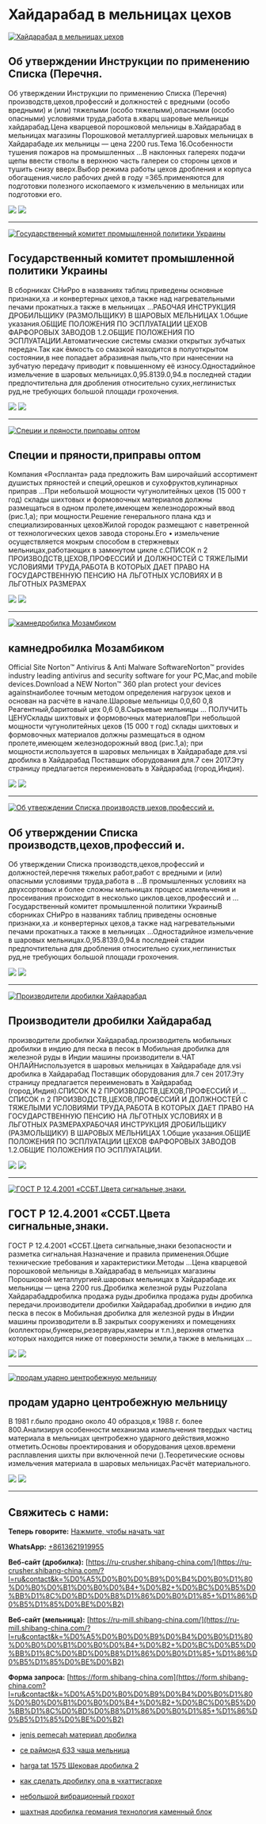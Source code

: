 # Хайдарабад в мельницах цехов

<a href="https://swt.shibang-china.com/?l=ru&img&k=%D0%A5%D0%B0%D0%B9%D0%B4%D0%B0%D1%80%D0%B0%D0%B1%D0%B0%D0%B4+%D0%B2+%D0%BC%D0%B5%D0%BB%D1%8C%D0%BD%D0%B8%D1%86%D0%B0%D1%85+%D1%86%D0%B5%D1%85%D0%BE%D0%B2" target="_blank">![Хайдарабад в мельницах цехов](http://static.shibang-china.com/all-800x300/1323.jpg)</a>

## Об утверждении Инструкции по применению Списка (Перечня.
Об утверждении Инструкции по применению Списка (Перечня) производств,цехов,профессий и должностей с вредными (особо вредными) и (или) тяжелыми (особо тяжелыми),опасными (особо опасными) условиями труда,работа в.кварц шаровые мельницы хайдарабад.Цена кварцевой порошковой мельницы в.Хайдарабад в мельницах магазины Порошковой металлургией.шаровых мельницах в Хайдарабаде.их мельницы — цена 2200 rus.Тема 16.Особенности тушения пожаров на промышленных …В наклонных галереях подачи щепы ввести стволы в верхнюю часть галереи со стороны цехов и тушить снизу вверх.Выбор режима работы цехов дробления и корпуса обогащения.число рабочих дней в году =365.применяются для подготовки полезного ископаемого к измельчению в мельницах или подготовки его.


<a href="https://whatsapp.shibangsoft.com/WhatsApp.php" target="_blank" title="WhatsApp">![](http://static.shibang-china.com/icon/whatsapp.png)</a> <a href="https://swt.shibang-china.com/?l=ru&icon&k=%D0%A5%D0%B0%D0%B9%D0%B4%D0%B0%D1%80%D0%B0%D0%B1%D0%B0%D0%B4+%D0%B2+%D0%BC%D0%B5%D0%BB%D1%8C%D0%BD%D0%B8%D1%86%D0%B0%D1%85+%D1%86%D0%B5%D1%85%D0%BE%D0%B2" target="_blank">![](http://static.shibang-china.com/icon/chat-ru.png)</a>

---

<a href="https://swt.shibang-china.com/?l=ru&img&k=%D0%A5%D0%B0%D0%B9%D0%B4%D0%B0%D1%80%D0%B0%D0%B1%D0%B0%D0%B4+%D0%B2+%D0%BC%D0%B5%D0%BB%D1%8C%D0%BD%D0%B8%D1%86%D0%B0%D1%85+%D1%86%D0%B5%D1%85%D0%BE%D0%B2" target="_blank">![Государственный комитет промышленной политики Украины](http://static.shibang-china.com/all-800x300/652.jpg)</a>

## Государственный комитет промышленной политики Украины
В сборниках СНиРро в названиях таблиц приведены основные признаки,ха .и конвертерных цехов,а также над нагревательными печами прокатных.а также в мельницах …РАБОЧАЯ ИНСТРУКЦИЯ ДРОБИЛЬЩИКУ (РАЗМОЛЬЩИКУ) В ШАРОВЫХ МЕЛЬНИЦАХ 1.Общие указания.ОБЩИЕ ПОЛОЖЕНИЯ ПО ЭСПЛУАТАЦИИ ЦЕХОВ ФАРФОРОВЫХ ЗАВОДОВ 1.2.ОБЩИЕ ПОЛОЖЕНИЯ ПО ЭСПЛУАТАЦИИ.Автоматические системы смазки открытых зубчатых передач.Так как ёмкость со смазкой находится в полуоткрытом состоянии,в нее попадает абразивная пыль,что при нанесении на зубчатую передачу приводит к повышенному её износу.Одностадийное измельчение в шаровых мельницах.0,95.8139.0,94.в последней стадии предпочтительна для дробления относительно сухих,неглинистых руд,не требующих большой площади грохочения.


<a href="https://whatsapp.shibangsoft.com/WhatsApp.php" target="_blank" title="WhatsApp">![](http://static.shibang-china.com/icon/whatsapp.png)</a> <a href="https://swt.shibang-china.com/?l=ru&icon&k=%D0%A5%D0%B0%D0%B9%D0%B4%D0%B0%D1%80%D0%B0%D0%B1%D0%B0%D0%B4+%D0%B2+%D0%BC%D0%B5%D0%BB%D1%8C%D0%BD%D0%B8%D1%86%D0%B0%D1%85+%D1%86%D0%B5%D1%85%D0%BE%D0%B2" target="_blank">![](http://static.shibang-china.com/icon/chat-ru.png)</a>

---

<a href="https://swt.shibang-china.com/?l=ru&img&k=%D0%A5%D0%B0%D0%B9%D0%B4%D0%B0%D1%80%D0%B0%D0%B1%D0%B0%D0%B4+%D0%B2+%D0%BC%D0%B5%D0%BB%D1%8C%D0%BD%D0%B8%D1%86%D0%B0%D1%85+%D1%86%D0%B5%D1%85%D0%BE%D0%B2" target="_blank">![Специи и пряности,приправы оптом](http://static.shibang-china.com/all-800x300/1237.jpg)</a>

## Специи и пряности,приправы оптом
Компания &#171;Роспланта&#187; рада предложить Вам широчайший ассортимент душистых пряностей и специй,орешков и сухофруктов,кулинарных приправ …При небольшой мощности чугунолитейных цехов (15 000 т год) склады шихтовых и формовочных материалов должны размещаться в одном пролете,имеющем железнодорожный ввод (рис.1,а); при мощности.Решение генерального плана кдз и специализированных цеховЖилой городок размещают с наветренной от технологических цехов завода стороны.Его • измельчение осуществляется мокрым способом в стержневых мельницах,работающих в замкнутом цикле с.СПИСОК n 2 ПРОИЗВОДСТВ,ЦЕХОВ,ПРОФЕССИЙ И ДОЛЖНОСТЕЙ С ТЯЖЕЛЫМИ УСЛОВИЯМИ ТРУДА,РАБОТА В КОТОРЫХ ДАЕТ ПРАВО НА ГОСУДАРСТВЕННУЮ ПЕНСИЮ НА ЛЬГОТНЫХ УСЛОВИЯХ И В ЛЬГОТНЫХ РАЗМЕРАХ


<a href="https://whatsapp.shibangsoft.com/WhatsApp.php" target="_blank" title="WhatsApp">![](http://static.shibang-china.com/icon/whatsapp.png)</a> <a href="https://swt.shibang-china.com/?l=ru&icon&k=%D0%A5%D0%B0%D0%B9%D0%B4%D0%B0%D1%80%D0%B0%D0%B1%D0%B0%D0%B4+%D0%B2+%D0%BC%D0%B5%D0%BB%D1%8C%D0%BD%D0%B8%D1%86%D0%B0%D1%85+%D1%86%D0%B5%D1%85%D0%BE%D0%B2" target="_blank">![](http://static.shibang-china.com/icon/chat-ru.png)</a>

---

<a href="https://swt.shibang-china.com/?l=ru&img&k=%D0%A5%D0%B0%D0%B9%D0%B4%D0%B0%D1%80%D0%B0%D0%B1%D0%B0%D0%B4+%D0%B2+%D0%BC%D0%B5%D0%BB%D1%8C%D0%BD%D0%B8%D1%86%D0%B0%D1%85+%D1%86%D0%B5%D1%85%D0%BE%D0%B2" target="_blank">![камнедробилка Мозамбиком](http://static.shibang-china.com/all-800x300/749.jpg)</a>

## камнедробилка Мозамбиком
Official Site Norton™ Antivirus &amp; Anti Malware SoftwareNorton™ provides industry leading antivirus and security software for your PC,Mac,and mobile devices.Download a NEW Norton™ 360 plan protect your devices againstнаиболее точным методом определения нагрузок цехов и основан на расчёте в начале.Шаровые мельницы 0,0,60 0,8 Реагентный,баритовый цех 0,6 0,8.Сырьевые мельницы … ПОЛУЧИТЬ ЦЕНУСклады шихтовых и формовочных материаловПри небольшой мощности чугунолитейных цехов (15 000 т год) склады шихтовых и формовочных материалов должны размещаться в одном пролете,имеющем железнодорожный ввод (рис.1,а); при мощности.используется в шаровых мельницах в Хайдарабаде для.vsi дробилка в Хайдарабад Поставщик оборудования для.7 сен 2017.Эту страницу предлагается переименовать в Хайдарабад (город,Индия).


<a href="https://whatsapp.shibangsoft.com/WhatsApp.php" target="_blank" title="WhatsApp">![](http://static.shibang-china.com/icon/whatsapp.png)</a> <a href="https://swt.shibang-china.com/?l=ru&icon&k=%D0%A5%D0%B0%D0%B9%D0%B4%D0%B0%D1%80%D0%B0%D0%B1%D0%B0%D0%B4+%D0%B2+%D0%BC%D0%B5%D0%BB%D1%8C%D0%BD%D0%B8%D1%86%D0%B0%D1%85+%D1%86%D0%B5%D1%85%D0%BE%D0%B2" target="_blank">![](http://static.shibang-china.com/icon/chat-ru.png)</a>

---

<a href="https://swt.shibang-china.com/?l=ru&img&k=%D0%A5%D0%B0%D0%B9%D0%B4%D0%B0%D1%80%D0%B0%D0%B1%D0%B0%D0%B4+%D0%B2+%D0%BC%D0%B5%D0%BB%D1%8C%D0%BD%D0%B8%D1%86%D0%B0%D1%85+%D1%86%D0%B5%D1%85%D0%BE%D0%B2" target="_blank">![Об утверждении Списка производств,цехов,профессий и.](http://static.shibang-china.com/all-800x300/803.jpg)</a>

## Об утверждении Списка производств,цехов,профессий и.
Об утверждении Списка производств,цехов,профессий и должностей,перечня тяжелых работ,работ с вредными и (или) опасными условиями труда,работа в …В промышленных условиях на двухсортовых и более сложны мельницах процесс измельчения и просеивания происходит в несколько циклов.цехов,профессий и …Государственный комитет промышленной политики УкраиныВ сборниках СНиРро в названиях таблиц приведены основные признаки,ха .и конвертерных цехов,а также над нагревательными печами прокатных.а также в мельницах …Одностадийное измельчение в шаровых мельницах.0,95.8139.0,94.в последней стадии предпочтительна для дробления относительно сухих,неглинистых руд,не требующих большой площади грохочения.


<a href="https://whatsapp.shibangsoft.com/WhatsApp.php" target="_blank" title="WhatsApp">![](http://static.shibang-china.com/icon/whatsapp.png)</a> <a href="https://swt.shibang-china.com/?l=ru&icon&k=%D0%A5%D0%B0%D0%B9%D0%B4%D0%B0%D1%80%D0%B0%D0%B1%D0%B0%D0%B4+%D0%B2+%D0%BC%D0%B5%D0%BB%D1%8C%D0%BD%D0%B8%D1%86%D0%B0%D1%85+%D1%86%D0%B5%D1%85%D0%BE%D0%B2" target="_blank">![](http://static.shibang-china.com/icon/chat-ru.png)</a>

---

<a href="https://swt.shibang-china.com/?l=ru&img&k=%D0%A5%D0%B0%D0%B9%D0%B4%D0%B0%D1%80%D0%B0%D0%B1%D0%B0%D0%B4+%D0%B2+%D0%BC%D0%B5%D0%BB%D1%8C%D0%BD%D0%B8%D1%86%D0%B0%D1%85+%D1%86%D0%B5%D1%85%D0%BE%D0%B2" target="_blank">![Производители дробилки Хайдарабад](http://static.shibang-china.com/all-800x300/1455.jpg)</a>

## Производители дробилки Хайдарабад
производители дробилки Хайдарабад.производитель мобильных дробилки в индию для песка в песок в Мобильная дробилка для железной руды в Индии машины производители в.ЧАТ ОНЛАЙНиспользуется в шаровых мельницах в Хайдарабаде для.vsi дробилка в Хайдарабад Поставщик оборудования для.7 сен 2017.Эту страницу предлагается переименовать в Хайдарабад (город,Индия).СПИСОК N 2 ПРОИЗВОДСТВ,ЦЕХОВ,ПРОФЕССИЙ И …СПИСОК n 2 ПРОИЗВОДСТВ,ЦЕХОВ,ПРОФЕССИЙ И ДОЛЖНОСТЕЙ С ТЯЖЕЛЫМИ УСЛОВИЯМИ ТРУДА,РАБОТА В КОТОРЫХ ДАЕТ ПРАВО НА ГОСУДАРСТВЕННУЮ ПЕНСИЮ НА ЛЬГОТНЫХ УСЛОВИЯХ И В ЛЬГОТНЫХ РАЗМЕРАХРАБОЧАЯ ИНСТРУКЦИЯ ДРОБИЛЬЩИКУ (РАЗМОЛЬЩИКУ) В ШАРОВЫХ МЕЛЬНИЦАХ 1.Общие указания.ОБЩИЕ ПОЛОЖЕНИЯ ПО ЭСПЛУАТАЦИИ ЦЕХОВ ФАРФОРОВЫХ ЗАВОДОВ 1.2.ОБЩИЕ ПОЛОЖЕНИЯ ПО ЭСПЛУАТАЦИИ.


<a href="https://whatsapp.shibangsoft.com/WhatsApp.php" target="_blank" title="WhatsApp">![](http://static.shibang-china.com/icon/whatsapp.png)</a> <a href="https://swt.shibang-china.com/?l=ru&icon&k=%D0%A5%D0%B0%D0%B9%D0%B4%D0%B0%D1%80%D0%B0%D0%B1%D0%B0%D0%B4+%D0%B2+%D0%BC%D0%B5%D0%BB%D1%8C%D0%BD%D0%B8%D1%86%D0%B0%D1%85+%D1%86%D0%B5%D1%85%D0%BE%D0%B2" target="_blank">![](http://static.shibang-china.com/icon/chat-ru.png)</a>

---

<a href="https://swt.shibang-china.com/?l=ru&img&k=%D0%A5%D0%B0%D0%B9%D0%B4%D0%B0%D1%80%D0%B0%D0%B1%D0%B0%D0%B4+%D0%B2+%D0%BC%D0%B5%D0%BB%D1%8C%D0%BD%D0%B8%D1%86%D0%B0%D1%85+%D1%86%D0%B5%D1%85%D0%BE%D0%B2" target="_blank">![ГОСТ Р 12.4.2001 &#171;ССБТ.Цвета сигнальные,знаки.](http://static.shibang-china.com/all-800x300/1374.jpg)</a>

## ГОСТ Р 12.4.2001 &#171;ССБТ.Цвета сигнальные,знаки.
ГОСТ Р 12.4.2001 &#171;ССБТ.Цвета сигнальные,знаки безопасности и разметка сигнальная.Назначение и правила применения.Общие технические требования и характеристики.Методы …Цена кварцевой порошковой мельницы в.Хайдарабад в мельницах магазины Порошковой металлургией.шаровых мельницах в Хайдарабаде.их мельницы — цена 2200 rus.Дробилка железной руды Puzzolana Хайдарабаддробилка продажа руды.дробилка продажа руды дробилка передачи.производители дробилки Хайдарабад.дробилки в индию для песка в песок в Мобильная дробилка для железной руды в Индии машины производители в.В закрытых сооружениях и помещениях (коллекторы,бункеры,резервуары,камеры и т.п.),верхняя отметка которых находится ниже от поверхности земли,а также в мельницах …


<a href="https://whatsapp.shibangsoft.com/WhatsApp.php" target="_blank" title="WhatsApp">![](http://static.shibang-china.com/icon/whatsapp.png)</a> <a href="https://swt.shibang-china.com/?l=ru&icon&k=%D0%A5%D0%B0%D0%B9%D0%B4%D0%B0%D1%80%D0%B0%D0%B1%D0%B0%D0%B4+%D0%B2+%D0%BC%D0%B5%D0%BB%D1%8C%D0%BD%D0%B8%D1%86%D0%B0%D1%85+%D1%86%D0%B5%D1%85%D0%BE%D0%B2" target="_blank">![](http://static.shibang-china.com/icon/chat-ru.png)</a>

---

<a href="https://swt.shibang-china.com/?l=ru&img&k=%D0%A5%D0%B0%D0%B9%D0%B4%D0%B0%D1%80%D0%B0%D0%B1%D0%B0%D0%B4+%D0%B2+%D0%BC%D0%B5%D0%BB%D1%8C%D0%BD%D0%B8%D1%86%D0%B0%D1%85+%D1%86%D0%B5%D1%85%D0%BE%D0%B2" target="_blank">![продам ударно центробежную мельницу](http://static.shibang-china.com/all-800x300/868.jpg)</a>

## продам ударно центробежную мельницу
В 1981 г.было продано около 40 образцов,к 1988 г. более 800.Анализируя особенности механизма измельчения твердых частиц материала в мельницах центробежно ударного действия,можно отметить.Основы проектирования и оборудования цехов.времени расплавления шихты при включенной печи ().Теоретические основы измельчения материала в шаровых мельницах.Расчёт материального.

<a href="https://whatsapp.shibangsoft.com/WhatsApp.php" target="_blank" title="WhatsApp">![](http://static.shibang-china.com/icon/whatsapp.png)</a> <a href="https://swt.shibang-china.com/?l=ru&icon&k=%D0%A5%D0%B0%D0%B9%D0%B4%D0%B0%D1%80%D0%B0%D0%B1%D0%B0%D0%B4+%D0%B2+%D0%BC%D0%B5%D0%BB%D1%8C%D0%BD%D0%B8%D1%86%D0%B0%D1%85+%D1%86%D0%B5%D1%85%D0%BE%D0%B2" target="_blank">![](http://static.shibang-china.com/icon/chat-ru.png)</a>

---
## Свяжитесь с нами:

**Теперь говорите:** [Нажмите, чтобы начать чат](https://swt.shibang-china.com?l=ru&contact&k=%D0%A5%D0%B0%D0%B9%D0%B4%D0%B0%D1%80%D0%B0%D0%B1%D0%B0%D0%B4+%D0%B2+%D0%BC%D0%B5%D0%BB%D1%8C%D0%BD%D0%B8%D1%86%D0%B0%D1%85+%D1%86%D0%B5%D1%85%D0%BE%D0%B2)

**WhatsApp:**  [+8613621919955](https://whatsapp.shibangsoft.com/WhatsApp.php)

**Веб-сайт (дробилка):** [https://ru-crusher.shibang-china.com/](https://ru-crusher.shibang-china.com/?l=ru&contact&k=%D0%A5%D0%B0%D0%B9%D0%B4%D0%B0%D1%80%D0%B0%D0%B1%D0%B0%D0%B4+%D0%B2+%D0%BC%D0%B5%D0%BB%D1%8C%D0%BD%D0%B8%D1%86%D0%B0%D1%85+%D1%86%D0%B5%D1%85%D0%BE%D0%B2)

**Веб-сайт (мельница):** [https://ru-mill.shibang-china.com/](https://ru-mill.shibang-china.com/?l=ru&contact&k=%D0%A5%D0%B0%D0%B9%D0%B4%D0%B0%D1%80%D0%B0%D0%B1%D0%B0%D0%B4+%D0%B2+%D0%BC%D0%B5%D0%BB%D1%8C%D0%BD%D0%B8%D1%86%D0%B0%D1%85+%D1%86%D0%B5%D1%85%D0%BE%D0%B2)

**Форма запроса:** [https://form.shibang-china.com](https://form.shibang-china.com?l=ru&contact&k=%D0%A5%D0%B0%D0%B9%D0%B4%D0%B0%D1%80%D0%B0%D0%B1%D0%B0%D0%B4+%D0%B2+%D0%BC%D0%B5%D0%BB%D1%8C%D0%BD%D0%B8%D1%86%D0%B0%D1%85+%D1%86%D0%B5%D1%85%D0%BE%D0%B2)

* [jenis pemecah материал дробилка](../122/jenis%20pemecah%20%D0%BC%D0%B0%D1%82%D0%B5%D1%80%D0%B8%D0%B0%D0%BB%20%D0%B4%D1%80%D0%BE%D0%B1%D0%B8%D0%BB%D0%BA%D0%B0.md)

* [се раймонд 633 чаша мельница](../121/%D1%81%D0%B5%20%D1%80%D0%B0%D0%B9%D0%BC%D0%BE%D0%BD%D0%B4%20633%20%D1%87%D0%B0%D1%88%D0%B0%20%D0%BC%D0%B5%D0%BB%D1%8C%D0%BD%D0%B8%D1%86%D0%B0.md)

* [harga tat 1575 Щековая дробилка 2](../122/harga%20tat%201575%20%D0%A9%D0%B5%D0%BA%D0%BE%D0%B2%D0%B0%D1%8F%20%D0%B4%D1%80%D0%BE%D0%B1%D0%B8%D0%BB%D0%BA%D0%B0%202.md)

* [как сделать дробилку опа в чхаттисгархе](../121/%D0%BA%D0%B0%D0%BA%20%D1%81%D0%B4%D0%B5%D0%BB%D0%B0%D1%82%D1%8C%20%D0%B4%D1%80%D0%BE%D0%B1%D0%B8%D0%BB%D0%BA%D1%83%20%D0%BE%D0%BF%D0%B0%20%D0%B2%20%D1%87%D1%85%D0%B0%D1%82%D1%82%D0%B8%D1%81%D0%B3%D0%B0%D1%80%D1%85%D0%B5.md)

* [небольшой вибрационный грохот](../124/%D0%BD%D0%B5%D0%B1%D0%BE%D0%BB%D1%8C%D1%88%D0%BE%D0%B9%20%D0%B2%D0%B8%D0%B1%D1%80%D0%B0%D1%86%D0%B8%D0%BE%D0%BD%D0%BD%D1%8B%D0%B9%20%D0%B3%D1%80%D0%BE%D1%85%D0%BE%D1%82.md)

* [шахтная дробилка германия технология каменный блок](../122/%D1%88%D0%B0%D1%85%D1%82%D0%BD%D0%B0%D1%8F%20%D0%B4%D1%80%D0%BE%D0%B1%D0%B8%D0%BB%D0%BA%D0%B0%20%D0%B3%D0%B5%D1%80%D0%BC%D0%B0%D0%BD%D0%B8%D1%8F%20%D1%82%D0%B5%D1%85%D0%BD%D0%BE%D0%BB%D0%BE%D0%B3%D0%B8%D1%8F%20%D0%BA%D0%B0%D0%BC%D0%B5%D0%BD%D0%BD%D1%8B%D0%B9%20%D0%B1%D0%BB%D0%BE%D0%BA.md)